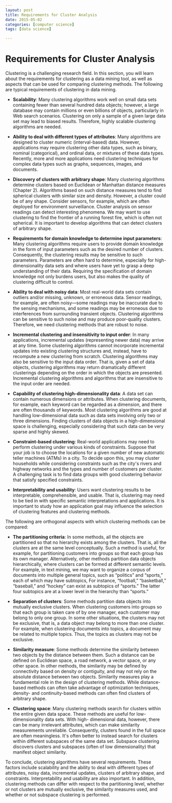 ```yaml
---
layout: post
title: Requirements for Cluster Analysis 
date: 2015-05-02
categories: [computer science]
tags: [data science]

---
```


# Requirements for Cluster Analysis
Clustering is a challenging research field. In this section, you will learn about the requirements for clustering as a data mining tool, as well as aspects that can be used for comparing clustering methods.
The following are typical requirements of clustering in data mining.

* **Scalability**: Many clustering algorithms work well on small data sets containing fewer than several hundred data objects; however, a large database may contain millions or even billions of objects, particularly in Web search scenarios. Clustering on only a sample of a given large data set may lead to biased results. Therefore, highly scalable clustering algorithms are needed.

* **Ability to deal with different types of attributes**: Many algorithms are designed to cluster numeric (interval-based) data. However, applications may require clustering other data types, such as binary, nominal (categorical), and ordinal data, or mixtures of these data types. Recently, more and more applications need clustering techniques for complex data types such as graphs, sequences, images, and documents.

* **Discovery of clusters with arbitrary shape**: Many clustering algorithms determine clusters based on Euclidean or Manhattan distance measures (Chapter 2). Algorithms based on such distance measures tend to find spherical clusters with similar size and density. However, a cluster could be of any shape. Consider sensors, for example, which are often deployed for environment surveillance. Cluster analysis on sensor readings can detect interesting phenomena. We may want to use clustering to find the frontier of a running forest fire, which is often not spherical. It is important to develop algorithms that can detect clusters of arbitrary shape.

* **Requirements for domain knowledge to determine input parameters**: Many clustering algorithms require users to provide domain knowledge in the form of input parameters such as the desired number of clusters. Consequently, the clustering results may be sensitive to such parameters. Parameters are often hard to determine, especially for high- dimensionality data sets and where users have yet to grasp a deep understanding of their data. Requiring the specification of domain knowledge not only burdens users, but also makes the quality of clustering difficult to control.

* **Ability to deal with noisy data**: Most real-world data sets contain outliers and/or missing, unknown, or erroneous data. Sensor readings, for example, are often noisy—some readings may be inaccurate due to the sensing mechanisms, and some readings may be erroneous due to interferences from surrounding transient objects. Clustering algorithms can be sensitive to such noise and may produce poor-quality clusters. Therefore, we need clustering methods that are robust to noise.

* **Incremental clustering and insensitivity to input order**: In many applications, incremental updates (representing newer data) may arrive at any time. Some clustering algorithms cannot incorporate incremental updates into existing clustering structures and, instead, have to recompute a new clustering from scratch. Clustering algorithms may also be sensitive to the input data order. That is, given a set of data objects, clustering algorithms may return dramatically different clusterings depending on the order in which the objects are presented. Incremental clustering algorithms and algorithms that are insensitive to the input order are needed.

* **Capability of clustering high-dimensionality data**: A data set can contain numerous dimensions or attributes. When clustering documents, for example, each keyword can be regarded as a dimension, and there are often thousands of keywords. Most clustering algorithms are good at handling low-dimensional data such as data sets involving only two or three dimensions. Finding clusters of data objects in a high-dimensional space is challenging, especially considering that such data can be very sparse and highly skewed.

* **Constraint-based clustering**: Real-world applications may need to perform clustering under various kinds of constraints. Suppose that your job is to choose the locations for a given number of new automatic teller machines (ATMs) in a city. To decide upon this, you may cluster households while considering constraints such as the city's rivers and highway networks and the types and number of customers per cluster. A challenging task is to find data groups with good clustering behavior that satisfy specified constraints.

* **Interpretability and usability**: Users want clustering results to be interpretable, comprehensible, and usable. That is, clustering may need to be tied in with specific semantic interpretations and applications. It is important to study how an application goal may influence the selection of clustering features and clustering methods.The following are orthogonal aspects with which clustering methods can be compared:
* **The partitioning criteria**: In some methods, all the objects are partitioned so that no hierarchy exists among the clusters. That is, all the clusters are at the same level conceptually. Such a method is useful, for example, for partitioning customers into groups so that each group has its own manager. Alternatively, other methods partition data objects hierarchically, where clusters can be formed at different semantic levels. For example, in text mining, we may want to organize a corpus of documents into multiple general topics, such as “politics” and “sports,” each of which may have subtopics, For instance, “football,” “basketball,” “baseball,” and “hockey” can exist as subtopics of “sports.” The latter four subtopics are at a lower level in the hierarchy than “sports.”
* **Separation of clusters**: Some methods partition data objects into mutually exclusive clusters. When clustering customers into groups so that each group is taken care of by one manager, each customer may belong to only one group. In some other situations, the clusters may not be exclusive, that is, a data object may belong to more than one cluster. For example, when clustering documents into topics, a document may be related to multiple topics. Thus, the topics as clusters may not be exclusive.* **Similarity measure**: Some methods determine the similarity between two objects by the distance between them. Such a distance can be defined on Euclidean space, a road network, a vector space, or any other space. In other methods, the similarity may be defined by connectivity based on density or contiguity, and may not rely on the absolute distance between two objects. Similarity measures play a fundamental role in the design of clustering methods. While distance-based methods can often take advantage of optimization techniques, density- and continuity-based methods can often find clusters of arbitrary shape.* **Clustering space**: Many clustering methods search for clusters within the entire given data space. These methods are useful for low-dimensionality data sets. With high- dimensional data, however, there can be many irrelevant attributes, which can make similarity measurements unreliable. Consequently, clusters found in the full space are often meaningless. It's often better to instead search for clusters within different subspaces of the same data set. Subspace clustering discovers clusters and subspaces (often of low dimensionality) that manifest object similarity.To conclude, clustering algorithms have several requirements. These factors include scalability and the ability to deal with different types of attributes, noisy data, incremental updates, clusters of arbitrary shape, and constraints. Interpretability and usability are also important. In addition, clustering methods can differ with respect to the partitioning level, whether or not clusters are mutually exclusive, the similarity measures used, and whether or not subspace clustering is performed.
